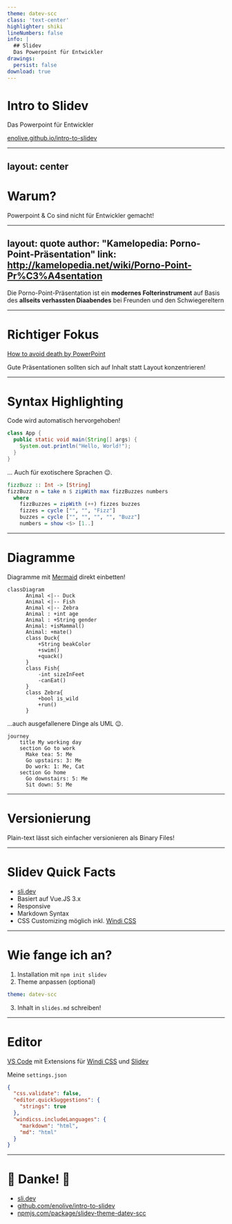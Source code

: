 ```yaml
---
theme: datev-scc
class: 'text-center'
highlighter: shiki
lineNumbers: false
info: |
  ## Slidev
  Das Powerpoint für Entwickler
drawings:
  persist: false
download: true
---
```


# Intro to Slidev

Das Powerpoint für Entwickler

<carbon-link />[enolive.github.io/intro-to-slidev](https://enolive.github.io/intro-to-slidev)

<div class="abs-tr">
  <a href="https://github.com/enolive/intro-to-slidev" target="_blank" alt="GitHub"
    class="text-xl icon-btn !border-none !hover:text-white">
    <carbon-logo-github />
  </a>
  <a href="https://enolive.github.io/intro-to-slidev/slidev-exported.pdf" alt="Download PDF"
    class="text-xl icon-btn !border-none !hover:text-white">
    <carbon-download />
  </a>
</div>

---
layout: center
---

# Warum?

Powerpoint & Co sind nicht für Entwickler gemacht!


---
layout: quote
author: "Kamelopedia: Porno-Point-Präsentation"
link: http://kamelopedia.net/wiki/Porno-Point-Pr%C3%A4sentation
---

Die Porno-Point-Präsentation ist ein **modernes Folterinstrument** auf Basis des **allseits verhassten Diaabendes** bei Freunden und den Schwiegereltern

<style>
p {
  @apply font-light;
}
</style>

---

# Richtiger Fokus

<Youtube id="Iwpi1Lm6dFo" />

<fa-youtube/>[How to avoid death by PowerPoint](https://www.youtube.com/watch?v=Iwpi1Lm6dFo)

<mdi-arrow-right-circle-outline/>
Gute Präsentationen sollten sich auf Inhalt statt Layout konzentrieren!

---

# Syntax Highlighting

Code wird automatisch hervorgehoben!

```java
class App {
  public static void main(String[] args) {
    System.out.println("Hello, World!");
  }
}
```

<div v-click>
  
... Auch für exotischere Sprachen 😉.
  

```haskell
fizzBuzz :: Int -> [String]
fizzBuzz n = take n $ zipWith max fizzBuzzes numbers
  where
    fizzBuzzes = zipWith (++) fizzes buzzes
    fizzes = cycle ["", "", "Fizz"]
    buzzes = cycle ["", "", "", "", "Buzz"]
    numbers = show <$> [1..]
```

</div>


---

# Diagramme

<div class="grid grid-cols-2 gap-4">

<div>
  
Diagramme mit [Mermaid](https://mermaid-js.github.io) direkt einbetten!
  
  
```mermaid {scale: 0.5}
classDiagram
      Animal <|-- Duck
      Animal <|-- Fish
      Animal <|-- Zebra
      Animal : +int age
      Animal : +String gender
      Animal: +isMammal()
      Animal: +mate()
      class Duck{
          +String beakColor
          +swim()
          +quack()
      }
      class Fish{
          -int sizeInFeet
          -canEat()
      }
      class Zebra{
          +bool is_wild
          +run()
      }
```
</div>

<div v-click>
  
...auch ausgefallenere Dinge als UML 😉.

```mermaid
journey
    title My working day
    section Go to work
      Make tea: 5: Me
      Go upstairs: 3: Me
      Do work: 1: Me, Cat
    section Go home
      Go downstairs: 5: Me
      Sit down: 5: Me
```

</div>

</div>


---

# Versionierung

Plain-text lässt sich einfacher versionieren als Binary Files!

---

# Slidev Quick Facts

- [sli.dev](https://sli.dev)
- Basiert auf Vue.JS 3.x
- Responsive
- Markdown Syntax
- CSS Customizing möglich inkl. [Windi CSS](https://windicss.org/)


---

# Wie fange ich an?

1. Installation mit `npm init slidev`
2. <span class="opacity-50">Theme anpassen (optional)</span>

```yaml
theme: datev-scc
```

3. Inhalt in `slides.md` schreiben!

---

# Editor

[VS Code](https://code.visualstudio.com/) mit Extensions für [Windi CSS](https://marketplace.visualstudio.com/items?itemName=voorjaar.windicss-intellisense) und [Slidev](https://marketplace.visualstudio.com/items?itemName=antfu.slidev)

Meine `settings.json`

```json
{
  "css.validate": false,
  "editor.quickSuggestions": {
    "strings": true
  },
  "windicss.includeLanguages": {
    "markdown": "html",
    "md": "html"
  }
}
```

<!--
Zur Not geht aber auch der Web Browser!
-->

---

# 🙏 Danke! 🙏

- <carbon-link /> [sli.dev](https://sli.dev)
- <carbon-logo-github /> [github.com/enolive/intro-to-slidev](https://github.com/enolive/intro-to-slidev)
- <mdi-npm /> [npmjs.com/package/slidev-theme-datev-scc](https://www.npmjs.com/package/slidev-theme-datev-scc)
